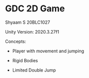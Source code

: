 # GDC 2D Game

Shyaam S
20BLC1027

Unity Version: 2020.3.27f1

Concepts:

- Player with movement and jumping

- Rigid Bodies

- Limited Double Jump
